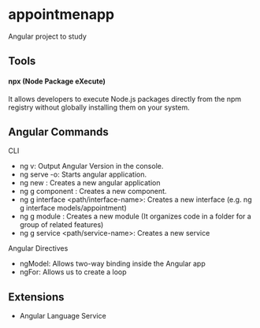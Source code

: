 # appointmenapp
Angular project to study


## Tools
#### npx (Node Package eXecute)
It allows developers to execute Node.js packages directly from the npm registry without globally installing them on your system.

 
## Angular Commands

CLI
- ng v: Output Angular Version in the console.
- ng serve -o: Starts angular application.
- ng new <app-name>: Creates a new angular application
- ng g component <component-name>: Creates a new component.
- ng g interface <path/interface-name>: Creates a new interface (e.g. ng g interface models/appointment)
- ng g module <module-name>: Creates a new module (It organizes code in a folder for a group of related features)
- ng g service <path/service-name>: Creates a new service


Angular Directives
- ngModel: Allows two-way binding inside the Angular app 
- ngFor: Allows us to create a loop
## Extensions
- Angular Language Service